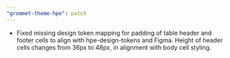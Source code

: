 ```yaml
---
"grommet-theme-hpe": patch
---
```


- Fixed missing design token mapping for padding of table header and footer cells to align with hpe-design-tokens and Figma. Height of header cells changes from 36px to 48px, in alignment with body cell styling.
